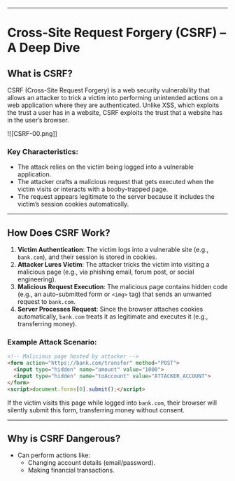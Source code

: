 
---

# **Cross-Site Request Forgery (CSRF) – A Deep Dive**  

## **What is CSRF?**  
CSRF (Cross-Site Request Forgery) is a web security vulnerability that allows an attacker to trick a victim into performing unintended actions on a web application where they are authenticated. Unlike XSS, which exploits the trust a user has in a website, CSRF exploits the trust that a website has in the user’s browser.  

![[CSRF-00.png]]

### **Key Characteristics:**  
- The attack relies on the victim being logged into a vulnerable application.  
- The attacker crafts a malicious request that gets executed when the victim visits or interacts with a booby-trapped page.  
- The request appears legitimate to the server because it includes the victim’s session cookies automatically.  

---

## **How Does CSRF Work?**  
1. **Victim Authentication**: The victim logs into a vulnerable site (e.g., `bank.com`), and their session is stored in cookies.  
2. **Attacker Lures Victim**: The attacker tricks the victim into visiting a malicious page (e.g., via phishing email, forum post, or social engineering).  
3. **Malicious Request Execution**: The malicious page contains hidden code (e.g., an auto-submitted form or `<img>` tag) that sends an unwanted request to `bank.com`.  
4. **Server Processes Request**: Since the browser attaches cookies automatically, `bank.com` treats it as legitimate and executes it (e.g., transferring money).  

### **Example Attack Scenario:**  
```html
<!-- Malicious page hosted by attacker -->
<form action="https://bank.com/transfer" method="POST">
  <input type="hidden" name="amount" value="1000">
  <input type="hidden" name="toAccount" value="ATTACKER_ACCOUNT">
</form>
<script>document.forms[0].submit();</script>
```
If the victim visits this page while logged into `bank.com`, their browser will silently submit this form, transferring money without consent.

---

## **Why is CSRF Dangerous?**  
- Can perform actions like:  
  - Changing account details (email/password).  
  - Making financial transactions.  
 